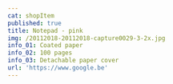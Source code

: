 ```yaml
---
cat: shopItem
published: true
title: Notepad - pink
img: /20112018-20112018-capture0029-3-2x.jpg
info_01: Coated paper
info_02: 100 pages
info_03: Detachable paper cover
url: 'https://www.google.be'
---
```


